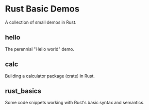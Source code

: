 # Rust Basic Demos
A collection of small demos in Rust.

## hello
The perennial "Hello world" demo.

## calc
Building a calculator package (crate) in Rust.

## rust_basics
Some code snippets working with Rust's basic syntax and semantics.
